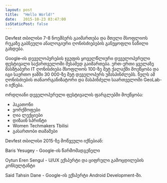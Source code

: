 ```yaml
---
layout: post
title:  "Hello World!"
date:   2015-10-23 03:47:00
isStaticPost: false
---
```


Devfest თბილისი 7-8 ნოემბერს გაიმართება და მთელი მსოფლიოს რუკაზე გაბნეული ანალოგიური ღონისძიებების განუყოფლი ნაწილი გახდება. 

Google–ის დეველოპერების ჯგუფის ყოველწლიური დეველოპერული ფესტივალი საქართველოში მესამედ გაიმართება. ერთ-ერთი ყველაზე მასშტაბური IT  ღონისძიება მსოფლიოს 100-ზე მეტ ქალაქში მოეწყობა და იგი საერთო ჯამში 30 000-ზე მეტ დეველოპერს უმასპინძლებს. წელს ამ ღონისძიების თანაორგანიზატორი და მასპინძელი საართველოში GeoLab-ი იქნება.

ორდღიანი დეველოპერული ფესტივალის ფარგლებში მოეწყობა:

* ჰაკათონი
* ვორქშოფები
* ღია ლექციები
* დიზაინ სპრინტი
* Women Techmakers Tbilisi
* გასართობი თამაშები

Devfest თბილისი 2015-ზე მოწვეული იქნებიან: 

Baris Yesugey - Google-ის წარმომადგენელი

Oytun Eren Sengul - U/UX ექსპერტი და ციფრული გამოცდილების კონსულტანტი

Said Tahsin Dane - Google-ის ექსპერტი Android Development-ში.


<!-- More details about speakers, DevFest Hackathon and Lviv will appear in subsequent posts, meantime like us on [Facebook](https://facebook.com/GDGLviv), follow on [Twitter](https://twitter.com/intent/user?screen_name=GDGLviv), add to circles in [Google+](https://plus.google.com/b/102444623953913144164) or subcribe to our [mailing list](http://gdg.us5.list-manage1.com/subscribe/post?u=9fc8aa205b0521b5f05fc8e1e&id=ae0fb459fc) and [RSS feed](http://devfest.gdg.org.ua/feed.xml) in order not to miss any cool stuff about festival. -->

